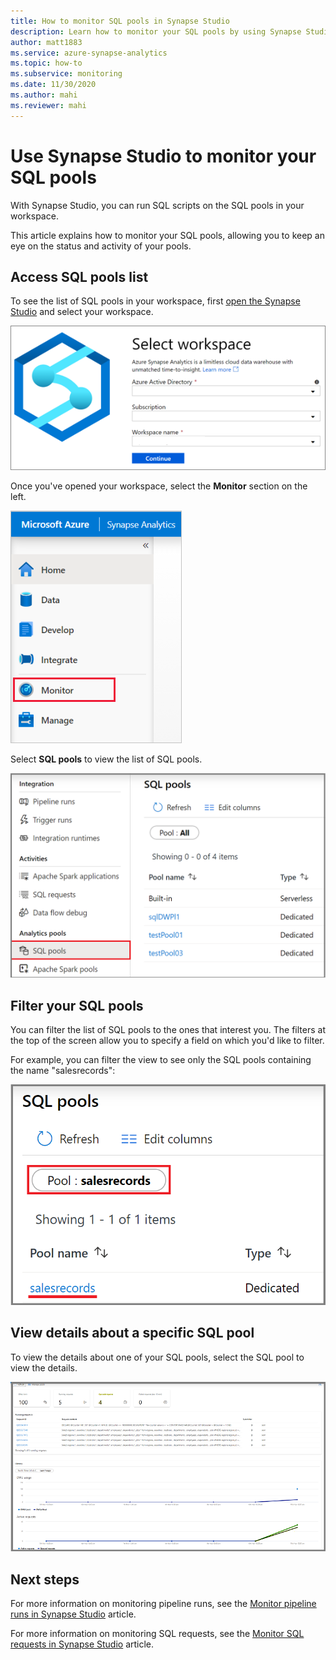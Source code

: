 ```yaml
---
title: How to monitor SQL pools in Synapse Studio
description: Learn how to monitor your SQL pools by using Synapse Studio.
author: matt1883
ms.service: azure-synapse-analytics
ms.topic: how-to
ms.subservice: monitoring
ms.date: 11/30/2020
ms.author: mahi
ms.reviewer: mahi
---
```


# Use Synapse Studio to monitor your SQL pools

With Synapse Studio, you can run SQL scripts on the SQL pools in your workspace.

This article explains how to monitor your SQL pools, allowing you to keep an eye on the status and activity of your pools.

## Access SQL pools list

To see the list of SQL pools in your workspace, first [open the Synapse Studio](https://web.azuresynapse.net/) and select your workspace.

![Log in to workspace](./media/common/login-workspace.png)

Once you've opened your workspace, select the **Monitor** section on the left.

![Select Monitor hub](./media/common/left-nav.png)

Select **SQL pools** to view the list of SQL pools.

 ![Select SQL pools](./media/how-to-monitor-sql-pools/monitor-hub-nav-sql-pools.png)

## Filter your SQL pools

You can filter the list of SQL pools to the ones that interest you. The filters at the top of the screen allow you to specify a field on which you'd like to filter.

For example, you can filter the view to see only the SQL pools containing the name "salesrecords":

![Sample filter](./media/how-to-monitor-sql-pools/filter-example.png)

## View details about a specific SQL pool

To view the details about one of your SQL pools, select the SQL pool to view the details.

![SQL pool details](./media/how-to-monitor-sql-pools/sql-pool-details.png)

## Next steps

For more information on monitoring pipeline runs, see the [Monitor pipeline runs in Synapse Studio](how-to-monitor-pipeline-runs.md) article. 

For more information on monitoring SQL requests, see the [Monitor SQL requests in Synapse Studio](how-to-monitor-sql-requests.md) article.